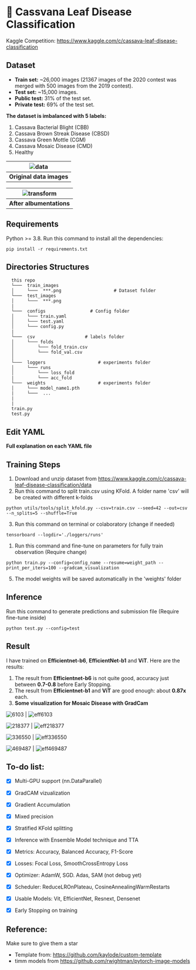 # **🌿 Cassvana Leaf Disease Classification**
Kaggle Competition: https://www.kaggle.com/c/cassava-leaf-disease-classification


## **Dataset**
- **Train set:** ~26,000 images (21367 images of the 2020 contest was merged with 500 images from the 2019 contest).
- **Test set:** ~15,000 images.
- **Public test:** 31% of the test set.
- **Private test:** 69% of the test set.

**The dataset is imbalanced with 5 labels:**
1. Cassava Bacterial Blight (CBB)
2. Cassava Brown Streak Disease (CBSD)
3. Cassava Green Mottle (CGM)
4. Cassava Mosaic Disease (CMD)
5. Healthy

| ![data](imgs/dataset.PNG) |
| :-----------------------: |
| **Original data images**  |

| ![transform](imgs/transforms.PNG) |
| :-------------------------------: |
|     **After albumentations**      |

## **Requirements**

Python >= 3.8. Run this command to install all the dependencies:
```
pip install -r requirements.txt
```


## **Directories Structures**

```
  this repo
  └───  train_images                        
  │     └───  ***.png                    # Dataset folder   
  └───  test_images                        
  │     └───  ***.png              
  |
  └───  configs                 # Config folder                                          
  │     └─── train.yaml
  │     └─── test.yaml
  │     └─── config.py
  |              
  └───  csv                   # labels folder               
  │     └─── folds
  │         └─── fold_train.csv
  │         └─── fold_val.csv
  │                     
  └───  loggers                    # experiments folder               
  │     └─── runs
  │         └─── loss_fold
  |         └─── acc_fold        
  └───  weights                    # experiments folder               
  │     └─── model_name1.pth 
  |     └───  ...   
  |     
  |            
  train.py
  test.py
```


## **Edit YAML**
**Full explanation on each YAML file**


## **Training Steps**
1. Download and unzip dataset from https://www.kaggle.com/c/cassava-leaf-disease-classification/data
2. Run this command to split train.csv using KFold. A folder name 'csv' will be created with different k-folds
```
python utils/tools/split_kfold.py --csv=train.csv --seed=42 --out=csv --n_splits=5 --shuffle=True 
```
3. Run this command on terminal or colaboratory (change if needed)
```
tensorboard --logdir='./loggers/runs'
```
1. Run this command and fine-tune on parameters for fully train observation (Require change)
```
python train.py --config=config_name --resume=weight_path --print_per_iters=100 --gradcam_visualization
```
5. The model weights will be saved automatically in the 'weights' folder

## **Inference**

Run this command to generate predictions and submission file (Require fine-tune inside)
```
python test.py --config=test
```

## Result
I have trained on **Efficientnet-b6**, **EfficientNet-b1** and **ViT**. Here are the results:
1. The result from **Efficientnet-b6** is not quite good, accuracy just between **0.7-0.8** before Early Stopping.
2. The result from **Efficientnet-b1** and **ViT** are good enough: about **0.87x** each.
3. **Some visualization for Mosaic Disease with GradCam**  

![6103](imgs/6103_.jpg) | ![eff6103](imgs/cam_eff_6103.jpg)

![218377](imgs/218377_.jpg) | ![eff218377](imgs/cam_eff_218377.jpg)

![336550](imgs/336550_.jpg) | ![eff336550](imgs/cam_eff_336550.jpg)

![469487](imgs/469487_.jpg) | ![eff469487](imgs/cam_eff_469487.jpg)



## **To-do list:**

- [x] Multi-GPU support (nn.DataParallel)
- [x] GradCAM vizualization
- [x] Gradient Accumulation
- [x] Mixed precision
- [x] Stratified KFold splitting 
- [x] Inference with Ensemble Model technique and TTA
- [x] Metrics: Accuracy, Balanced Accuracy, F1-Score
- [x] Losses: Focal Loss, SmoothCrossEntropy Loss
- [x] Optimizer: AdamW, SGD. Adas, SAM (not debug yet)
- [x] Scheduler: ReduceLROnPlateau, CosineAnnealingWarmRestarts
- [x] Usable Models: Vit, EfficientNet, Resnext, Densenet
- [x] Early Stopping on training


## **Reference:**
Make sure to give them a star
- Template from: https://github.com/kaylode/custom-template
- timm models from https://github.com/rwightman/pytorch-image-models
